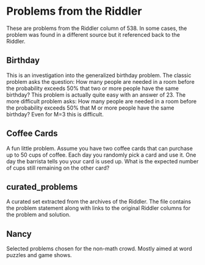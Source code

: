 # Problems from the Riddler

These are problems from the Riddler column of 538.  In some cases, the
problem was found in a different source but it referenced back to the
Riddler.

## Birthday

This is an investigation into the generalized birthday problem.  The
classic problem asks the question: How many people are needed in a room
before the probability exceeds 50% that two or more people have the
same birthday?  This problem is actually quite easy with an answer of 23.
The more difficult problem asks: How many people are needed in a room
before the probability exceeds 50% that M or more people have the same
birthday?  Even for M=3 this is difficult.


## Coffee Cards

A fun little problem.  Assume you have two coffee cards that can purchase
up to 50 cups of coffee.  Each day you randomly pick a card and use it.
One day the barrista tells you your card is used up.  What is the expected
number of cups still remaining on the other card?


## curated_problems

A curated set extracted from the archives of the Riddler.  The file
contains the problem statement along with links to the original Riddler
columns for the problem and solution.


## Nancy

Selected problems chosen for the non-math crowd.  Mostly aimed at word
puzzles and game shows.

